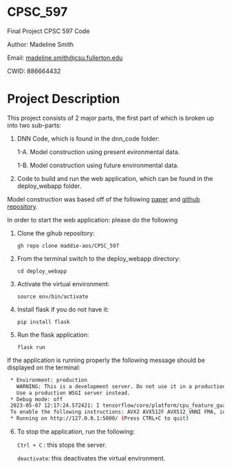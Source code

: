 # CPSC_597
Final Project CPSC 597 Code 

Author: Madeline Smith 

Email: madeline.smith@csu.fullerton.edu 

CWID: 886664432

# Project Description

This project consists of 2 major parts, the first part of which is broken up into two sub-parts:

1. DNN Code, which is found in the dnn_code folder:
   
   1-A. Model construction using present evironmental data.

   1-B. Model construction using future environmental data. 

2. Code to build and run the web application, which can be found in the deploy_webapp folder. 

Model construction was based off of the following [paper](https://www.biorxiv.org/content/10.1101/744441v1) and [github repository](https://github.com/naturalis/trait-geo-diverse-dl).

In order to start the web application: please do the following 

1. Clone the gihub repository:
   
   ```gh repo clone maddie-aos/CPSC_597```

2. From the terminal switch to the deploy_webapp directory:
   
   ```cd deploy_webapp```

3. Activate the virtual environment:
   
   ```source env/bin/activate ```

4. Install flask if you do not have it:
   
   ```pip install flask```

5. Run the flask application:
   
   ```flask run``` 

If the application is running properly the following message should be displayed on the terminal: 
```bash
 * Environment: production
   WARNING: This is a development server. Do not use it in a production deployment.
   Use a production WSGI server instead.
 * Debug mode: off
 2023-05-07 12:17:24.572421: I tensorflow/core/platform/cpu_feature_guard.cc:182] This TensorFlow binary is optimized to use available CPU instructions in performance-critical operations.
 To enable the following instructions: AVX2 AVX512F AVX512_VNNI FMA, in other operations, rebuild TensorFlow with the appropriate compiler flags.
 * Running on http://127.0.0.1:5000/ (Press CTRL+C to quit)
``` 
6. To stop the application, run the following:

   ```Ctrl + C``` : this stops the server.

   ```deactivate```: this deactivates the virtual environment.




